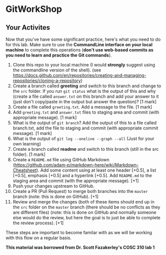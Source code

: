 # GitWorkShop

## Your Activites

Now that you've have some significant practice, here's what you need to do for this lab. Make sure to use the **CommandLine interface on your local machine** to complete this operations (**don't use web-based commits as you need to learn and practice the Git commands**).

1. Clone this repo to your local machine (I would **strongly** suggest using the commandline version of the shell). (see https://docs.github.com/en/repositories/creating-and-managing-repositories/cloning-a-repository)
2. Create a branch called **greeting** and switch to this branch and change to the `src` folder. If you run `git status` what is the output of this and why (create a file called `answer.txt` on this branch and add your answer to it (just don't copy/paste in the output but answer the question)? [1 mark]
3. Create a file called `greeting.txt`. Add a message to the file. [1 mark]
4. Add `greeting.txt` and `answer.txt` files to staging area and commit (with appropriate message). [1 mark]
5. What is the output of `git branch`? Add the output of this to a file called branch.txt, add the file to staging and commit (with appropriate commit message). [1 mark]
6. What is the output of `git log --oneline --graph --all` (Just for your own learning)
7. Create a branch called **readme** and switch to this branch (still in the src folder). [1 mark]
8. Create a `README.md` file using GitHub Markdown (https://github.com/adam-p/markdown-here/wiki/Markdown-Cheatsheet). Add some content using at least one header [+0.5], a list [+0.5], emphasis [+0.5] and a hyperlink [+0.5]. Add `README.md` to the staging area and commit (with the appropriate message). [+1]
9. Push your changes upstream to GitHub.
10. Create a PR (Pull Request) to merge both branches into the `master` branch (note: this is done on GitHub). [+1]
11. Review and merge the changes (both of these items should end up in the `src` folder on the `master` branch (there should be no conflicts as they are different files) (note: this is done on GitHub and normally someone else would do the review, but here the goal is to just be able to complete the review process). [+1]

These steps are important to become familar with as we will be working with this flow on a regular basis.

**This material was borrowed from Dr. Scott Fazakerley's COSC 310 lab 1**
